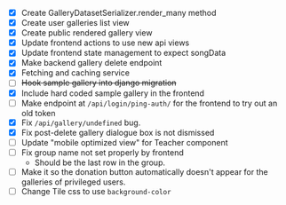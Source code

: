 - [x] Create GalleryDatasetSerializer.render_many method
- [x] Create user galleries list view
- [x] Create public rendered gallery view
- [x] Update frontend actions to use new api views
- [x] Update frontend state management to expect songData
- [x] Make backend gallery delete endpoint
- [x] Fetching and caching service
- [ ] ~~Hook sample gallery into django migration~~
- [x] Include hard coded sample gallery in the frontend
- [ ] Make endpoint at `/api/login/ping-auth/` for the frontend to try out an
      old token
- [x] Fix `/api/gallery/undefined` bug.
- [x] Fix post-delete gallery dialogue box is not dismissed
- [ ] Update "mobile optimized view" for Teacher component
- [ ] Fix group name not set properly by frontend
  - Should be the last row in the group.
- [ ] Make it so the donation button automatically doesn't appear for the
      galleries of privileged users.
- [ ] Change Tile css to use `background-color`
